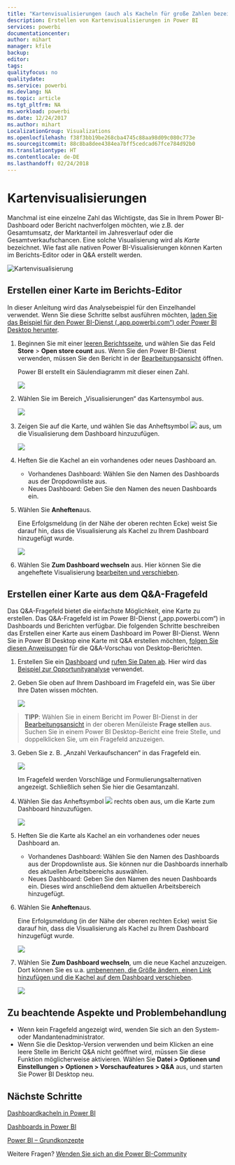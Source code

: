 ```yaml
---
title: "Kartenvisualisierungen (auch als Kacheln für große Zahlen bezeichnet)"
description: Erstellen von Kartenvisualisierungen in Power BI
services: powerbi
documentationcenter: 
author: mihart
manager: kfile
backup: 
editor: 
tags: 
qualityfocus: no
qualitydate: 
ms.service: powerbi
ms.devlang: NA
ms.topic: article
ms.tgt_pltfrm: NA
ms.workload: powerbi
ms.date: 12/24/2017
ms.author: mihart
LocalizationGroup: Visualizations
ms.openlocfilehash: f38f3bb19be268cba4745c88aa98d09c080c773e
ms.sourcegitcommit: 88c8ba8dee4384ea7bff5cedcad67fce784d92b0
ms.translationtype: HT
ms.contentlocale: de-DE
ms.lasthandoff: 02/24/2018
---
```

# <a name="card-visualizations"></a>Kartenvisualisierungen
Manchmal ist eine einzelne Zahl das Wichtigste, das Sie in Ihrem Power BI-Dashboard oder Bericht nachverfolgen möchten, wie z.B. der Gesamtumsatz, der Marktanteil im Jahresverlauf oder die Gesamtverkaufschancen. Eine solche Visualisierung wird als *Karte* bezeichnet. Wie fast alle nativen Power BI-Visualisierungen können Karten im Berichts-Editor oder in Q&A erstellt werden.

![Kartenvisualisierung](media/power-bi-visualization-card/pbi_opptuntiescard.png)

## <a name="create-a-card-using-the-report-editor"></a>Erstellen einer Karte im Berichts-Editor
In dieser Anleitung wird das Analysebeispiel für den Einzelhandel verwendet. Wenn Sie diese Schritte selbst ausführen möchten, [laden Sie das Beispiel für den Power BI-Dienst („app.powerbi.com“) oder Power BI Desktop herunter](sample-datasets.md).   

1. Beginnen Sie mit einer [leeren Berichtsseite](power-bi-report-add-page.md), und wählen Sie das Feld **Store** \> **Open store count** aus. Wenn Sie den Power BI-Dienst verwenden, müssen Sie den Bericht in der [Bearbeitungsansicht](service-interact-with-a-report-in-editing-view.md) öffnen.

    Power BI erstellt ein Säulendiagramm mit dieser einen Zahl.

   ![](media/power-bi-visualization-card/pbi_rptnumbertilechart.png)
2. Wählen Sie im Bereich „Visualisierungen“ das Kartensymbol aus.

   ![](media/power-bi-visualization-card/pbi_changechartcard.png)
6. Zeigen Sie auf die Karte, und wählen Sie das Anheftsymbol ![](media/power-bi-visualization-card/pbi_pintile.png) aus, um die Visualisierung dem Dashboard hinzuzufügen.

   ![](media/power-bi-visualization-card/power-bi-pin-icon.png)
7. Heften Sie die Kachel an ein vorhandenes oder neues Dashboard an.

   * Vorhandenes Dashboard: Wählen Sie den Namen des Dashboards aus der Dropdownliste aus.
   * Neues Dashboard: Geben Sie den Namen des neuen Dashboards ein.
8. Wählen Sie **Anheften**aus.

   Eine Erfolgsmeldung (in der Nähe der oberen rechten Ecke) weist Sie darauf hin, dass die Visualisierung als Kachel zu Ihrem Dashboard hinzugefügt wurde.

   ![](media/power-bi-visualization-card/power-bi-pin-success-message.png)
9. Wählen Sie **Zum Dashboard wechseln** aus. Hier können Sie die angeheftete Visualisierung [bearbeiten und verschieben](service-dashboard-edit-tile.md).


## <a name="create-a-card-from-the-qa-question-box"></a>Erstellen einer Karte aus dem Q&A-Fragefeld
Das Q&A-Fragefeld bietet die einfachste Möglichkeit, eine Karte zu erstellen. Das Q&A-Fragefeld ist im Power BI-Dienst („app.powerbi.com“) in Dashboards und Berichten verfügbar. Die folgenden Schritte beschreiben das Erstellen einer Karte aus einem Dashboard im Power BI-Dienst. Wenn Sie in Power BI Desktop eine Karte mit Q&A erstellen möchten, [folgen Sie diesen Anweisungen](https://powerbi.microsoft.com/en-us/blog/power-bi-desktop-december-feature-summary/#QandA) für die Q&A-Vorschau von Desktop-Berichten.

1. Erstellen Sie ein [Dashboard](service-dashboards.md) und [rufen Sie Daten ab](service-get-data.md). Hier wird das [Beispiel zur Opportunityanalyse](sample-opportunity-analysis.md) verwendet.

1. Geben Sie oben auf Ihrem Dashboard im Fragefeld ein, was Sie über Ihre Daten wissen möchten. 

   ![](media/power-bi-visualization-card/power-bi-q-and-a-box.png)

>**TIPP**: Wählen Sie in einem Bericht im Power BI-Dienst in der [Bearbeitungsansicht](service-reading-view-and-editing-view.md) in der oberen Menüleiste **Frage stellen** aus. Suchen Sie in einem Power BI Desktop-Bericht eine freie Stelle, und doppelklicken Sie, um ein Fragefeld anzuzeigen.

3. Geben Sie z. B. „Anzahl Verkaufschancen“ in das Fragefeld ein.

   ![](media/power-bi-visualization-card/power-bi-q-and-a.png)

   Im Fragefeld werden Vorschläge und Formulierungsalternativen angezeigt. Schließlich sehen Sie hier die Gesamtanzahl.  
4. Wählen Sie das Anheftsymbol ![](media/power-bi-visualization-card/pbi_pintile.png) rechts oben aus, um die Karte zum Dashboard hinzuzufügen.

   ![](media/power-bi-visualization-card/power-bi-pin.png)
5. Heften Sie die Karte als Kachel an ein vorhandenes oder neues Dashboard an.

   * Vorhandenes Dashboard: Wählen Sie den Namen des Dashboards aus der Dropdownliste aus. Sie können nur die Dashboards innerhalb des aktuellen Arbeitsbereichs auswählen.
   * Neues Dashboard: Geben Sie den Namen des neuen Dashboards ein. Dieses wird anschließend dem aktuellen Arbeitsbereich hinzugefügt.
6. Wählen Sie **Anheften**aus.

   Eine Erfolgsmeldung (in der Nähe der oberen rechten Ecke) weist Sie darauf hin, dass die Visualisierung als Kachel zu Ihrem Dashboard hinzugefügt wurde.  

   ![](media/power-bi-visualization-card/power-bi-success.png)
7. Wählen Sie **Zum Dashboard wechseln**, um die neue Kachel anzuzeigen. Dort können Sie es u.a. [umbenennen, die Größe ändern, einen Link hinzufügen und die Kachel auf dem Dashboard verschieben](service-dashboard-edit-tile.md).

   ![](media/power-bi-visualization-card/power-bi-pinned.png)

## <a name="considerations-and-troubleshooting"></a>Zu beachtende Aspekte und Problembehandlung
- Wenn kein Fragefeld angezeigt wird, wenden Sie sich an den System- oder Mandantenadministrator.    
- Wenn Sie die Desktop-Version verwenden und beim Klicken an eine leere Stelle im Bericht Q&A nicht geöffnet wird, müssen Sie diese Funktion möglicherweise aktivieren.  Wählen Sie **Datei > Optionen und Einstellungen > Optionen > Vorschaufeatures > Q&A** aus, und starten Sie Power BI Desktop neu.


## <a name="next-steps"></a>Nächste Schritte
[Dashboardkacheln in Power BI](service-dashboard-tiles.md)

[Dashboards in Power BI](service-dashboards.md)

[Power BI – Grundkonzepte](service-basic-concepts.md)

Weitere Fragen? [Wenden Sie sich an die Power BI-Community](http://community.powerbi.com/)

